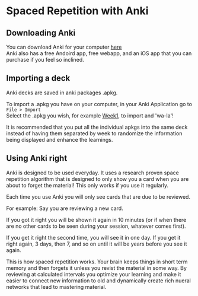 # Spaced Repetition with Anki

## Downloading Anki

You can download Anki for your computer [here](https://apps.ankiweb.net)\
Anki also has a free Andoird app, free webapp, and an iOS app that you can purchase if you feel so inclined.

## Importing a deck

Anki decks are saved in anki packages .apkg.

To import a .apkg you have on your computer, in your Anki Application go to\
```File > Import```\
Select the .apkg you wish, for example [Week1](ser222SRS_Week1.apkg), to import and 'wa-la'!

It is recommended that you put all the individual apkgs into the same deck instead of having them separated by week to randomize the information being displayed and enhance the learnings.



## Using Anki right

Anki is designed to be used everyday. It uses a research proven space repetition algorithm that is designed to only show you a card when you are about to forget the material! This only works if you use it regularly.

Each time you use Anki you will only see cards that are due to be reviewed. 

For example: Say you are reviewing a new card.

If you got it right you will be shown it again in 10 minutes (or if when there are no other cards to be seen during your session, whatever comes first).

If you get it right the second time, you will see it in one day. If you get it right again, 3 days, then 7, and so on until it will be years before you see it again.

This is how spaced repetition works. Your brain keeps things in short term memory and then forgets it unless you revist the material in some way. By reviewing at calculated intervals you optimize your learning and make it easier to connect new information to old and dynamically create rich nueral networks that lead to mastering material.
